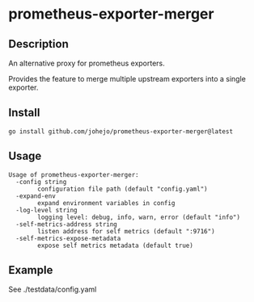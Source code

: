 # prometheus-exporter-merger

## Description

An alternative proxy for prometheus exporters.

Provides the feature to merge multiple upstream exporters into a single exporter.

## Install

```
go install github.com/johejo/prometheus-exporter-merger@latest
```

## Usage

```
Usage of prometheus-exporter-merger:
  -config string
        configuration file path (default "config.yaml")
  -expand-env
        expand environment variables in config
  -log-level string
        logging level: debug, info, warn, error (default "info")
  -self-metrics-address string
        listen address for self metrics (default ":9716")
  -self-metrics-expose-metadata
        expose self metrics metadata (default true)
```

## Example

See ./testdata/config.yaml
